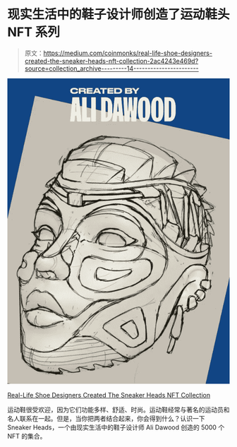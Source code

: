 # 现实生活中的鞋子设计师创造了运动鞋头 NFT 系列

> 原文：<https://medium.com/coinmonks/real-life-shoe-designers-created-the-sneaker-heads-nft-collection-2ac4243e469d?source=collection_archive---------14----------------------->

![](img/95517e00297f9d36b08b42324389812c.png)

[Real-Life Shoe Designers Created The Sneaker Heads NFT Collection](https://cryptonewspipe.com/real-life-shoe-designers-created-the-sneaker-heads-nft-collection/)

运动鞋很受欢迎，因为它们功能多样、舒适、时尚。运动鞋经常与著名的运动员和名人联系在一起。但是，当你把两者结合起来，你会得到什么？认识一下 Sneaker Heads，一个由现实生活中的鞋子设计师 Ali Dawood 创造的 5000 个 NFT 的集合。